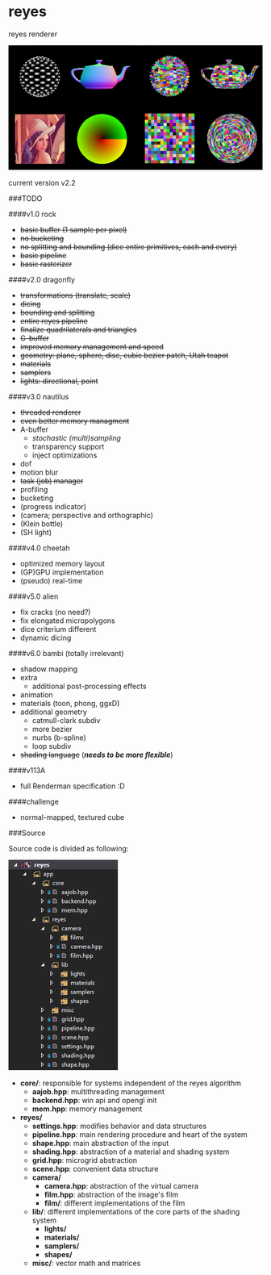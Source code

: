 # reyes
reyes renderer

![cover2](log/cover2.png "cover2")

current version v2.2

###TODO

####v1.0 rock

- ~~basic buffer (1 sample per pixel)~~
- ~~no bucketing~~
- ~~no splitting and bounding (dice entire primitives, each and every)~~
- ~~basic pipeline~~
- ~~basic rasterizer~~

####v2.0 dragonfly

- ~~transformations (translate, scale)~~
- ~~dicing~~
- ~~bounding and splitting~~
- ~~entire reyes pipeline~~
- ~~finalize quadrilaterals and triangles~~
- ~~G-buffer~~
- ~~improved memory management and speed~~
- ~~geometry: plane, sphere, disc, cubic bezier patch, Utah teapot~~
- ~~materials~~
- ~~samplers~~
- ~~lights: directional, point~~

####v3.0 nautilus

- ~~threaded renderer~~
- ~~even better memory managment~~
- A-buffer
    - *stochastic (multi)sampling*
    - transparency support
    - inject optimizations
- dof
- motion blur
- ~~task (job) manager~~
- profiling
- bucketing
- (progress indicator)
- (camera; perspective and orthographic)
- (Klein bottle)
- (SH light)

####v4.0 cheetah

- optimized memory layout
- (GP)GPU implementation
- (pseudo) real-time

####v5.0 alien

- fix cracks (no need?)
- fix elongated micropolygons
- dice criterium different
- dynamic dicing

####v6.0 bambi (totally irrelevant)

- shadow mapping
- extra
    - additional post-processing effects
- animation
- materials (toon, phong, ggxD)
- additional geometry
    - catmull-clark subdiv
    - more bezier
    - nurbs (b-spline)
    - loop subdiv
- ~~shading language~~ (***needs to be more flexible***)

####v113A

- full Renderman specification :D

####challenge

- normal-mapped, textured cube

###Source

Source code is divided as following:

![ls](log/ls.png "ls")

- **core/**: responsible for systems independent of the reyes algorithm
	- **aajob.hpp**: multithreading management
	- **backend.hpp**: win api and opengl init
	- **mem.hpp**: memory management
- **reyes/**
	- **settings.hpp**: modifies behavior and data structures
	- **pipeline.hpp**: main rendering procedure and heart of the system
	- **shape.hpp**: main abstraction of the input
	- **shading.hpp**: abstraction of a material and shading system
	- **grid.hpp**: microgrid abstraction
	- **scene.hpp**: convenient data structure
	- **camera/**
		- **camera.hpp**: abstraction of the virtual camera
		- **film.hpp**: abstraction of the image's film
		- **film/**: different implementations of the film
	- **lib/**: different implementations of the core parts of the shading system
		- **lights/**
		- **materials/**
		- **samplers/**
		- **shapes/**
	- **misc/**: vector math and matrices
